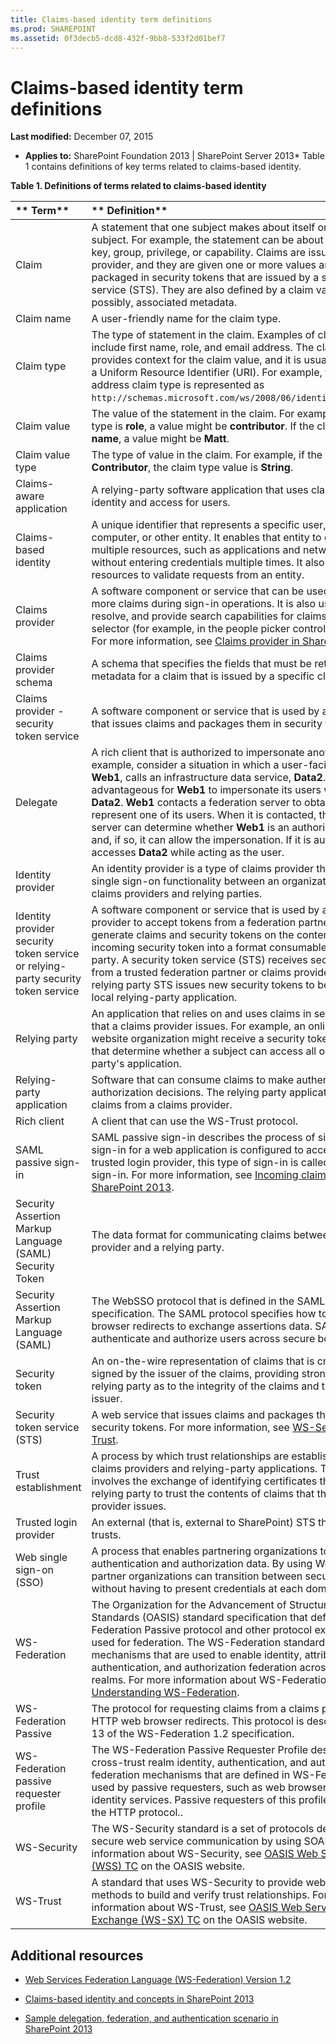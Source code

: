 ```yaml
---
title: Claims-based identity term definitions
ms.prod: SHAREPOINT
ms.assetid: 0f3decb5-dcd8-432f-9bb8-533f2d01bef7
---
```



# Claims-based identity term definitions

 **Last modified:** December 07, 2015
  
    
    

 * **Applies to:** SharePoint Foundation 2013 | SharePoint Server 2013* 
Table 1 contains definitions of key terms related to claims-based identity. 
  
    
    


**Table 1. Definitions of terms related to claims-based identity**


|** **Term****|** **Definition****|
|:-----|:-----|
|Claim |A statement that one subject makes about itself or another subject. For example, the statement can be about a name, identity, key, group, privilege, or capability. Claims are issued by a provider, and they are given one or more values and then packaged in security tokens that are issued by a security token service (STS). They are also defined by a claim value type and, possibly, associated metadata. |
|Claim name |A user-friendly name for the claim type. |
|Claim type |The type of statement in the claim. Examples of claim types include first name, role, and email address. The claim type provides context for the claim value, and it is usually expressed as a Uniform Resource Identifier (URI). For example, the email address claim type is represented as  `http://schemas.microsoft.com/ws/2008/06/identity/claims/email`. |
|Claim value |The value of the statement in the claim. For example, if the claim type is  **role**, a value might be  **contributor**. If the claim type is  **first name**, a value might be  **Matt**. |
|Claim value type |The type of value in the claim. For example, if the claim value is  **Contributor**, the claim type value is  **String**. |
|Claims-aware application |A relying-party software application that uses claims to manage identity and access for users. |
|Claims-based identity |A unique identifier that represents a specific user, application, computer, or other entity. It enables that entity to gain access to multiple resources, such as applications and network resources, without entering credentials multiple times. It also enables resources to validate requests from an entity. |
|Claims provider |A software component or service that can be used to issue one or more claims during sign-in operations. It is also used to display, resolve, and provide search capabilities for claims in a card selector (for example, in the people picker control in SharePoint). For more information, see  [Claims provider in SharePoint 2013](claims-provider-in-sharepoint-2013.md). |
|Claims provider schema |A schema that specifies the fields that must be returned as metadata for a claim that is issued by a specific claims provider. |
|Claims provider - security token service |A software component or service that is used by a claims provider that issues claims and packages them in security tokens. |
|Delegate |A rich client that is authorized to impersonate another client. For example, consider a situation in which a user-facing website,  **Web1**, calls an infrastructure data service,  **Data2**. It might be advantageous for  **Web1** to impersonate its users when it accesses **Data2**.  **Web1** contacts a federation server to obtain claims that represent one of its users. When it is contacted, the federation server can determine whether **Web1** is an authorized delegate and, if so, it can allow the impersonation. If it is authorized, **Web1** accesses **Data2** while acting as the user.|
|Identity provider |An identity provider is a type of claims provider that provides single sign-on functionality between an organization and other claims providers and relying parties. |
|Identity provider security token service or relying-party security token service |A software component or service that is used by an identity provider to accept tokens from a federation partner, and then generate claims and security tokens on the contents of the incoming security token into a format consumable by the relying party. A security token service (STS) receives security tokens from a trusted federation partner or claims provider STS. Then, the relying party STS issues new security tokens to be consumed by a local relying-party application. |
|Relying party |An application that relies on and uses claims in security tokens that a claims provider issues. For example, an online auction website organization might receive a security token with claims that determine whether a subject can access all or part of a relying party's application. |
|Relying-party application |Software that can consume claims to make authentication and authorization decisions. The relying party application receives the claims from a claims provider. |
|Rich client |A client that can use the WS-Trust protocol. |
|SAML passive sign-in |SAML passive sign-in describes the process of signing in. When a sign-in for a web application is configured to accept tokens from a trusted login provider, this type of sign-in is called SAML passive sign-in. For more information, see  [Incoming claims: Signing into SharePoint 2013](incoming-claims-signing-into-sharepoint-2013.md). |
|Security Assertion Markup Language (SAML) Security Token |The data format for communicating claims between a claims provider and a relying party. |
|Security Assertion Markup Language (SAML) |The WebSSO protocol that is defined in the SAML 2.0 Core specification. The SAML protocol specifies how to use HTTP web browser redirects to exchange assertions data. SAML is used to authenticate and authorize users across secure boundaries. |
|Security token |An on-the-wire representation of claims that is cryptographically signed by the issuer of the claims, providing strong proof to any relying party as to the integrity of the claims and the identity of the issuer. |
|Security token service (STS) |A web service that issues claims and packages them in encrypted security tokens. For more information, see  [WS-Security](http://www.oasis-open.org/committees/tc_home.php?wg_abbrev=wss) and [WS-Trust](http://www.oasis-open.org/committees/tc_home.php?wg_abbrev=ws-sx). |
|Trust establishment |A process by which trust relationships are established between claims providers and relying-party applications. This process involves the exchange of identifying certificates that enable the relying party to trust the contents of claims that the claims provider issues. |
|Trusted login provider |An external (that is, external to SharePoint) STS that SharePoint trusts. |
|Web single sign-on (SSO) |A process that enables partnering organizations to exchange user authentication and authorization data. By using Web SSO, users in partner organizations can transition between secure web domains without having to present credentials at each domain boundary. |
|WS-Federation |The Organization for the Advancement of Structured Information Standards (OASIS) standard specification that defines the WS-Federation Passive protocol and other protocol extensions that are used for federation. The WS-Federation standard defines mechanisms that are used to enable identity, attribute, authentication, and authorization federation across different trust realms. For more information about WS-Federation, see  [Understanding WS-Federation](http://msdn.microsoft.com/en-us/library/bb498017.aspx). |
|WS-Federation Passive |The protocol for requesting claims from a claims provider by using HTTP web browser redirects. This protocol is described in section 13 of the WS-Federation 1.2 specification. |
|WS-Federation passive requester profile |The WS-Federation Passive Requester Profile describes how the cross-trust realm identity, authentication, and authorization federation mechanisms that are defined in WS-Federation can be used by passive requesters, such as web browsers, to provide identity services. Passive requesters of this profile are limited to the HTTP protocol.. |
|WS-Security |The WS-Security standard is a set of protocols designed to help secure web service communication by using SOAP. For more information about WS-Security, see  [OASIS Web Services Security (WSS) TC](http://www.oasis-open.org/committees/tc_home.php?wg_abbrev=wss) on the OASIS website.|
|WS-Trust |A standard that uses WS-Security to provide web services with methods to build and verify trust relationships. For more information about WS-Trust, see  [OASIS Web Services Secure Exchange (WS-SX) TC](http://www.oasis-open.org/committees/tc_home.php?wg_abbrev=ws-sx) on the OASIS website.|
   

## Additional resources
<a name="bk_addresources"> </a>


-  [Web Services Federation Language (WS-Federation) Version 1.2](http://docs.oasis-open.org/wsfed/federation/v1.2/os/ws-federation-1.2-spec-os.mdl#_Toc223175002)
    
  
-  [Claims-based identity and concepts in SharePoint 2013](claims-based-identity-and-concepts-in-sharepoint-2013.md)
    
  
-  [Sample delegation, federation, and authentication scenario in SharePoint 2013](sample-delegation-federation-and-authentication-scenario-in-sharepoint-2013.md)
    
  

